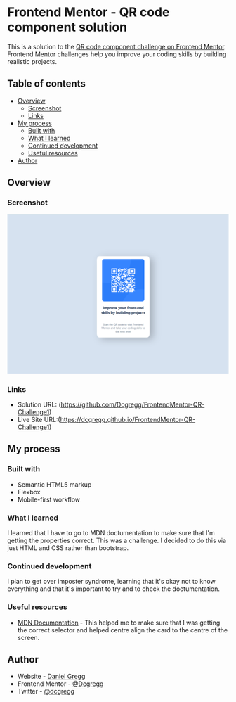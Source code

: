 # Frontend Mentor - QR code component solution

This is a solution to the [QR code component challenge on Frontend Mentor](https://www.frontendmentor.io/challenges/qr-code-component-iux_sIO_H). Frontend Mentor challenges help you improve your coding skills by building realistic projects.

## Table of contents

- [Overview](#overview)
  - [Screenshot](#screenshot)
  - [Links](#links)
- [My process](#my-process)
  - [Built with](#built-with)
  - [What I learned](#what-i-learned)
  - [Continued development](#continued-development)
  - [Useful resources](#useful-resources)
- [Author](#author)

## Overview

### Screenshot

![](./Screenshot%202025-02-24%20175448.png)

### Links

- Solution URL: (https://github.com/Dcgregg/FrontendMentor-QR-Challenge1)
- Live Site URL:(https://dcgregg.github.io/FrontendMentor-QR-Challenge1)

## My process

### Built with

- Semantic HTML5 markup
- Flexbox
- Mobile-first workflow

### What I learned

I learned that I have to go to MDN doctumentation to make sure that I'm getting the properties correct. This was a challenge. I decided to do this via just HTML and CSS rather than bootstrap.

### Continued development

I plan to get over imposter syndrome, learning that it's okay not to know everything and that it's important to try and to check the doctumentation.

### Useful resources

- [MDN Documentation](https://developer.mozilla.org/en-US/docs/Web/CSS) - This helped me to make sure that I was getting the correct selector and helped centre align the card to the centre of the screen.

## Author

- Website - [Daniel Gregg](https://www.linkedin.com/in/daniel-gregg-7357ab234)
- Frontend Mentor - [@Dcgregg](https://www.frontendmentor.io/profile/Dcgregg)
- Twitter - [@dcgregg](https://x.com/DanCGregg)
